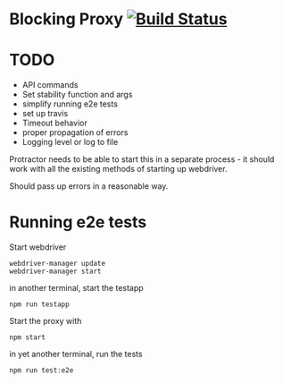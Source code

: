 # Blocking Proxy [![Build Status](https://circleci.com/gh/angular/blocking-proxy.svg?style=shield)](https://circleci.com/gh/angular/blocking-proxy) 

# TODO

 - API commands
  - Set stability function and args
 - simplify running e2e tests 
 - set up travis
 - Timeout behavior
 - proper propagation of errors
 - Logging level or log to file

Protractor needs to be able to start this in a separate process - it should
work with all the existing methods of starting up webdriver.

Should pass up errors in a reasonable way.

# Running e2e tests

Start webdriver

    webdriver-manager update
    webdriver-manager start

in another terminal, start the testapp

    npm run testapp 

Start the proxy with 
  
    npm start

in yet another terminal, run the tests

    npm run test:e2e
